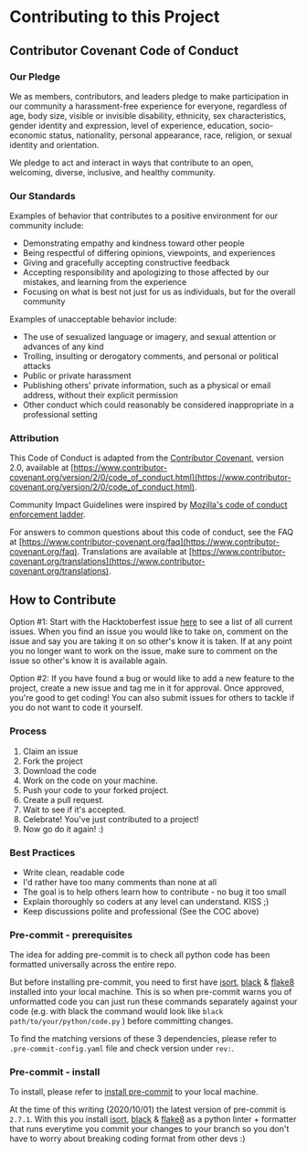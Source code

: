# Contributing to this Project

## Contributor Covenant Code of Conduct

### Our Pledge

We as members, contributors, and leaders pledge to make participation in our
community a harassment-free experience for everyone, regardless of age, body
size, visible or invisible disability, ethnicity, sex characteristics, gender
identity and expression, level of experience, education, socio-economic status,
nationality, personal appearance, race, religion, or sexual identity
and orientation.

We pledge to act and interact in ways that contribute to an open, welcoming,
diverse, inclusive, and healthy community.

### Our Standards

Examples of behavior that contributes to a positive environment for our
community include:

* Demonstrating empathy and kindness toward other people
* Being respectful of differing opinions, viewpoints, and experiences
* Giving and gracefully accepting constructive feedback
* Accepting responsibility and apologizing to those affected by our mistakes,
  and learning from the experience
* Focusing on what is best not just for us as individuals, but for the
  overall community

Examples of unacceptable behavior include:

* The use of sexualized language or imagery, and sexual attention or
  advances of any kind
* Trolling, insulting or derogatory comments, and personal or political attacks
* Public or private harassment
* Publishing others' private information, such as a physical or email
  address, without their explicit permission
* Other conduct which could reasonably be considered inappropriate in a
  professional setting

### Attribution

This Code of Conduct is adapted from the [Contributor Covenant][homepage],
version 2.0, available at
[https://www.contributor-covenant.org/version/2/0/code_of_conduct.html](https://www.contributor-covenant.org/version/2/0/code_of_conduct.html).

Community Impact Guidelines were inspired by [Mozilla's code of conduct
enforcement ladder](https://github.com/mozilla/diversity).

[homepage]: https://www.contributor-covenant.org

For answers to common questions about this code of conduct, see the FAQ at
[https://www.contributor-covenant.org/faq](https://www.contributor-covenant.org/faq). Translations are available at
[https://www.contributor-covenant.org/translations](https://www.contributor-covenant.org/translations).

## How to Contribute

Option #1: Start with the Hacktoberfest issue [here](https://github.com/MissMeg/home-automation-app/issues/2) to see a list of all current issues. When you find an issue you would like to take on, comment on the issue and say you are taking it on so other's know it is taken. If at any point you no longer want to work on the issue, make sure to comment on the issue so other's know it is available again.

Option #2: If you have found a bug or would like to add a new feature to the project, create a new issue and tag me in it for approval. Once approved, you're good to get coding! You can also submit issues for others to tackle if you do not want to code it yourself.

### Process

1. Claim an issue
2. Fork the project
3. Download the code
4. Work on the code on your machine.
5. Push your code to your forked project.
6. Create a pull request.
7. Wait to see if it's accepted.
8. Celebrate! You've just contributed to a project!
9. Now go do it again! :)

### Best Practices

* Write clean, readable code
* I'd rather have too many comments than none at all
* The goal is to help others learn how to contribute - no bug it too small
* Explain thoroughly so coders at any level can understand. KISS ;)
* Keep discussions polite and professional (See the COC above)

### Pre-commit - prerequisites

The idea for adding pre-commit is to check all python code has been formatted universally across the entire repo.

But before installing pre-commit, you need to first have [isort](https://github.com/timothycrosley/isort), [black](https://github.com/ambv/black) & [flake8](https://gitlab.com/pycqa/flake8) installed into your local machine. This is so when pre-commit warns you of unformatted code you can just run these commands separately against your code (e.g. with black the command would look like `black path/to/your/python/code.py` ) before committing changes.

To find the matching versions of these 3 dependencies, please refer to `.pre-commit-config.yaml` file and check version under `rev:`.

### Pre-commit - install
To install, please refer to [install pre-commit](https://pre-commit.com/#quick-start) to your local machine.

At the time of this writing (2020/10/01) the latest version of pre-commit is `2.7.1`. With this you install [isort](https://github.com/timothycrosley/isort), [black](https://github.com/ambv/black) & [flake8](https://gitlab.com/pycqa/flake8) as a python linter + formatter that runs everytime you commit your changes to your branch so you don't have to worry about breaking coding format from other devs :)